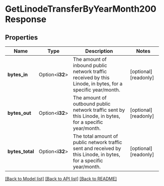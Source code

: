 # GetLinodeTransferByYearMonth200Response

## Properties

Name | Type | Description | Notes
------------ | ------------- | ------------- | -------------
**bytes_in** | Option<**i32**> | The amount of inbound public network traffic received by this Linode, in bytes, for a specific year/month.  | [optional][readonly]
**bytes_out** | Option<**i32**> | The amount of outbound public network traffic sent by this Linode, in bytes, for a specific year/month.  | [optional][readonly]
**bytes_total** | Option<**i32**> | The total amount of public network traffic sent and received by this Linode, in bytes, for a specific year/month.  | [optional][readonly]

[[Back to Model list]](../README.md#documentation-for-models) [[Back to API list]](../README.md#documentation-for-api-endpoints) [[Back to README]](../README.md)


